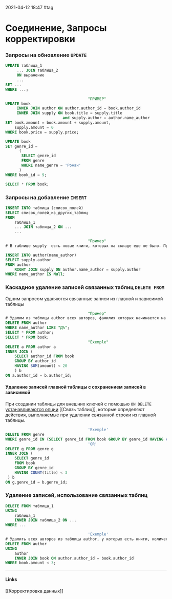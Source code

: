 2021-04-12 18:47
#tag
# Соединение, Запросы корректировки
### Запросы на обновление `UPDATE`
```sql
UPDATE таблица_1
     ... JOIN таблица_2
     ON выражение
     ...
SET ...   
WHERE ...;
```
[](https://stepik.org/lesson/308887/step/2?unit=291013)
```sql
									"ПРИМЕР"
UPDATE book 
     INNER JOIN author ON author.author_id = book.author_id
     INNER JOIN supply ON book.title = supply.title 
                         and supply.author = author.name_author
SET book.amount = book.amount + supply.amount,
    supply.amount = 0   
WHERE book.price = supply.price;
```

```sql
UPDATE book
SET genre_id = 
      (
       SELECT genre_id 
       FROM genre 
       WHERE name_genre = 'Роман'
      )
WHERE book_id = 9;

SELECT * FROM book;
```
[](https://stepik.org/lesson/308887/step/5?unit=291013)
### Запросы на добавление `INSERT`
```sql
INSERT INTO таблица (список_полей)
SELECT список_полей_из_других_таблиц
FROM 
    таблица_1 
    ... JOIN таблица_2 ON ...
    ...
```
```sql
									"Пример"
# В таблице supply  есть новые книги, которых на складе еще не было. Прежде чем добавлять их в таблицу book,  необходимо из таблицы supply отобрать новых авторов, если таковые имеются.

INSERT INTO author(name_author)
SELECT supply.author
FROM author 
	RIGHT JOIN supply ON author.name_author = supply.author 
WHERE name_author IS Null;

```

### Каскадное удаление записей связанных таблиц `DELETE FROM`
Одним запросом удаляются связанные записи из главной и зависимой таблицы[](https://stepik.org/lesson/308887/step/6?thread=solutions&unit=291013)
```sql
									"Пример"
# Удалим из таблицы author всех авторов, фамилия которых начинается на «Д», а из таблицы book  - все книги этих авторов. 
DELETE FROM author
WHERE name_author LIKE "Д%";
SELECT * FROM author;
SELECT * FROM book;
									"Exemple"
DELETE a FROM author a
INNER JOIN (
    SELECT author_id FROM book
    GROUP BY author_id
    HAVING SUM(amount) < 20
    ) b
ON a.author_id = b.author_id;
```
#### Удаление записей главной таблицы с сохранением записей в зависимой
При создании таблицы для внешних ключей с помощью `ON DELETE` [устанавливаются опции](https://stepik.org/lesson/308885/step/9?unit=291011) [[Связь таблиц]], которые определяют действия, выполняемые при удалении связанной строки из главной таблицы.
[](https://stepik.org/lesson/308887/step/7?thread=solutions&unit=291013)
```sql
				    				'Exemple'
DELETE FROM genre
WHERE genre_id IN (SELECT genre_id FROM book GROUP BY genre_id HAVING count(title)<4);
									'OR'
DELETE g FROM genre g
INNER JOIN (
    SELECT genre_id
    FROM book
    GROUP BY genre_id
    HAVING COUNT(title) < 3
 ) b
ON g.genre_id = b.genre_id;
```
### Удаление записей, использование связанных таблиц
[](https://stepik.org/lesson/308887/step/8?unit=291013)
```sql
DELETE FROM таблица_1
USING 
    таблица_1 
    INNER JOIN таблица_2 ON ...
WHERE ...
```
```sql
									'Exemple'
# Удалить всех авторов из таблицы author, у которых есть книги, количество экземпляров которых меньше 3. Из таблицы book удалить все книги этих авторов.
DELETE FROM author
USING 
    author 
    INNER JOIN book ON author.author_id = book.author_id
WHERE book.amount < 3;
```
_____________
#### Links
[[Корректировка данных]]